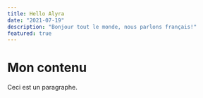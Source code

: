 ```yaml
---
title: Hello Alyra
date: "2021-07-19"
description: "Bonjour tout le monde, nous parlons français!"
featured: true
---
```


# Mon contenu

Ceci est un paragraphe.
